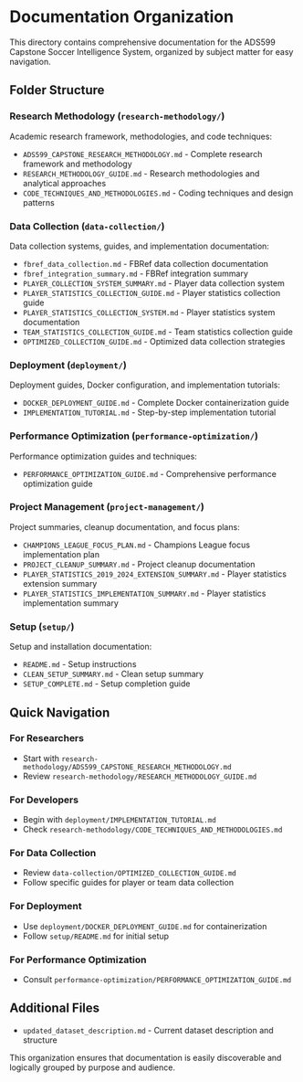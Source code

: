 # Documentation Organization

This directory contains comprehensive documentation for the ADS599 Capstone Soccer Intelligence System, organized by subject matter for easy navigation.

## Folder Structure

### Research Methodology (`research-methodology/`)
Academic research framework, methodologies, and code techniques:
- `ADS599_CAPSTONE_RESEARCH_METHODOLOGY.md` - Complete research framework and methodology
- `RESEARCH_METHODOLOGY_GUIDE.md` - Research methodologies and analytical approaches
- `CODE_TECHNIQUES_AND_METHODOLOGIES.md` - Coding techniques and design patterns

### Data Collection (`data-collection/`)
Data collection systems, guides, and implementation documentation:
- `fbref_data_collection.md` - FBRef data collection documentation
- `fbref_integration_summary.md` - FBRef integration summary
- `PLAYER_COLLECTION_SYSTEM_SUMMARY.md` - Player data collection system
- `PLAYER_STATISTICS_COLLECTION_GUIDE.md` - Player statistics collection guide
- `PLAYER_STATISTICS_COLLECTION_SYSTEM.md` - Player statistics system documentation
- `TEAM_STATISTICS_COLLECTION_GUIDE.md` - Team statistics collection guide
- `OPTIMIZED_COLLECTION_GUIDE.md` - Optimized data collection strategies

### Deployment (`deployment/`)
Deployment guides, Docker configuration, and implementation tutorials:
- `DOCKER_DEPLOYMENT_GUIDE.md` - Complete Docker containerization guide
- `IMPLEMENTATION_TUTORIAL.md` - Step-by-step implementation tutorial

### Performance Optimization (`performance-optimization/`)
Performance optimization guides and techniques:
- `PERFORMANCE_OPTIMIZATION_GUIDE.md` - Comprehensive performance optimization guide

### Project Management (`project-management/`)
Project summaries, cleanup documentation, and focus plans:
- `CHAMPIONS_LEAGUE_FOCUS_PLAN.md` - Champions League focus implementation plan
- `PROJECT_CLEANUP_SUMMARY.md` - Project cleanup documentation
- `PLAYER_STATISTICS_2019_2024_EXTENSION_SUMMARY.md` - Player statistics extension summary
- `PLAYER_STATISTICS_IMPLEMENTATION_SUMMARY.md` - Player statistics implementation summary

### Setup (`setup/`)
Setup and installation documentation:
- `README.md` - Setup instructions
- `CLEAN_SETUP_SUMMARY.md` - Clean setup summary
- `SETUP_COMPLETE.md` - Setup completion guide

## Quick Navigation

### For Researchers
- Start with `research-methodology/ADS599_CAPSTONE_RESEARCH_METHODOLOGY.md`
- Review `research-methodology/RESEARCH_METHODOLOGY_GUIDE.md`

### For Developers
- Begin with `deployment/IMPLEMENTATION_TUTORIAL.md`
- Check `research-methodology/CODE_TECHNIQUES_AND_METHODOLOGIES.md`

### For Data Collection
- Review `data-collection/OPTIMIZED_COLLECTION_GUIDE.md`
- Follow specific guides for player or team data collection

### For Deployment
- Use `deployment/DOCKER_DEPLOYMENT_GUIDE.md` for containerization
- Follow `setup/README.md` for initial setup

### For Performance Optimization
- Consult `performance-optimization/PERFORMANCE_OPTIMIZATION_GUIDE.md`

## Additional Files

- `updated_dataset_description.md` - Current dataset description and structure

This organization ensures that documentation is easily discoverable and logically grouped by purpose and audience.
